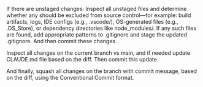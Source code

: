 If there are unstaged changes:
Inspect all unstaged files and determine whether any should be excluded from source control—for example: build artifacts, logs, IDE configs (e.g., .vscode/), OS-generated files (e.g., .DS_Store), or dependency directories like node_modules/.
If any such files are found, add appropriate patterns to .gitignore and stage the updated .gitignore. And then commit these changes.

Inspect all changes on the current branch vs main, and if needed update CLAUDE.md file based on the diff. Then commit this update.

And finally, squash all changes on the branch with commit message, based on the diff, using the Conventional Commit format.
